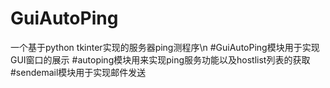 # GuiAutoPing
一个基于python tkinter实现的服务器ping测程序\n
#GuiAutoPing模块用于实现GUI窗口的展示
#autoping模块用来实现ping服务功能以及hostlist列表的获取
#sendemail模块用于实现邮件发送
